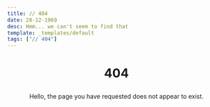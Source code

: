 ```yaml
---
title: // 404
date: 28-12-1969
desc: Hmm... we can't seem to find that
template: _templates/default
tags: ["// 404"]
---
```

<script>window.onload = function() { document.getElementById("url").innerHTML = window.location.href; };</script>
# <p style="text-align: center;">404</p>
<p style="text-align: center;">Hello, the page you have requested <span id="url"></span> does not appear to exist.</p>
